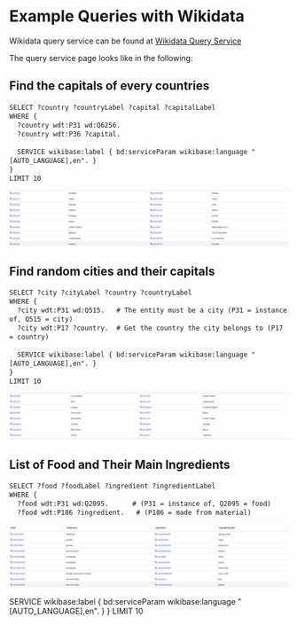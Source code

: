 # Example Queries with Wikidata

Wikidata query service can be found at <a href="https://query.wikidata.org/">Wikidata Query Service</a>

 The query service page looks like in the following:
 

## Find the capitals of every countries

```sparql
SELECT ?country ?countryLabel ?capital ?capitalLabel 
WHERE {
  ?country wdt:P31 wd:Q6256.
  ?country wdt:P36 ?capital.
  
  SERVICE wikibase:label { bd:serviceParam wikibase:language "[AUTO_LANGUAGE],en". }
}
LIMIT 10

```

![Example one](img/exp1.png)


## Find random cities and their capitals

```sparql
SELECT ?city ?cityLabel ?country ?countryLabel
WHERE {
  ?city wdt:P31 wd:Q515.   # The entity must be a city (P31 = instance of, Q515 = city)
  ?city wdt:P17 ?country.  # Get the country the city belongs to (P17 = country)
  
  SERVICE wikibase:label { bd:serviceParam wikibase:language "[AUTO_LANGUAGE],en". }
}
LIMIT 10
 ```

![Example second](img/exp2.png)

## List of Food and Their Main Ingredients

```sparql
SELECT ?food ?foodLabel ?ingredient ?ingredientLabel
WHERE {
  ?food wdt:P31 wd:Q2095.      # (P31 = instance of, Q2095 = food)
  ?food wdt:P186 ?ingredient.   # (P186 = made from material)
```
![Example third](img/exp3.png)

  SERVICE wikibase:label { bd:serviceParam wikibase:language "[AUTO_LANGUAGE],en". }
}
LIMIT 10
```

